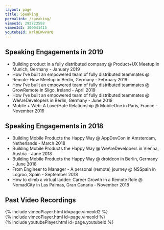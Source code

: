 ```yaml
---
layout: page
title: Speaking
permalink: /speaking/
vimeoId: 292723588
vimeoId2: 300041415
youtubeId: WrlOEWwVHrQ
---
```

## Speaking Engagements in 2019
- Building product in a fully distributed company @ Product+UX Meetup in Munich, Germany - January 2019
- How I’ve built an empowered team of fully distributed teammates @ Remote-How Meetup in Berlin, Germany - February 2019
- How I’ve built an empowered team of fully distributed teammates @ GrowRemote in Sligo, Ireland - April 2019
- How I’ve built an empowered team of fully distributed teammates @ WeAreDevelopers in Berlin, Germany - June 2019
- Mobile + Web: A Love/Hate Relationship @ MobileOne in Paris, France - November 2019

## Speaking Engagements in 2018
- Building Mobile Products the Happy Way @ AppDevCon in Amsterdam, Netherlands - March 2018
- Building Mobile Products the Happy Way @ WeAreDevelopers in Vienna, Austria - June 2018
- Building Mobile Products the Happy Way @ droidcon in Berlin, Germany - June 2018
- From Engineer to Manager - A personal (remote) journey @ NSSpain in Logroo, Spain - September 2018
- How to climb a virtual ladder: Career Growth in a Remote Role @ NomadCity in Las Palmas, Gran Canaria - November 2018

## Past Video Recordings

{% include vimeoPlayer.html id=page.vimeoId2 %}
<br>
{% include vimeoPlayer.html id=page.vimeoId %}
<br>
{% include youtubePlayer.html id=page.youtubeId %}


